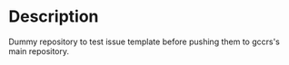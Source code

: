 # Description

Dummy repository to test issue template before pushing them to gccrs's main repository.
